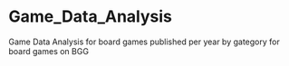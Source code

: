 # Game_Data_Analysis
Game Data Analysis for board games published per year by gategory for board games on BGG
